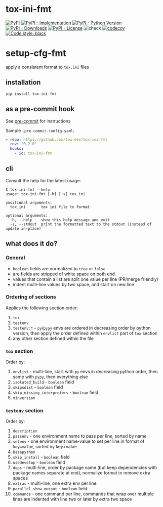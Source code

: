 # tox-ini-fmt

[![PyPI](https://img.shields.io/pypi/v/tox-ini-fmt?style=flat-square)](https://pypi.org/project/tox-ini-fmt)
[![PyPI - Implementation](https://img.shields.io/pypi/implementation/tox-ini-fmt?style=flat-square)](https://pypi.org/project/tox-ini-fmt)
[![PyPI - Python Version](https://img.shields.io/pypi/pyversions/tox-ini-fmt?style=flat-square)](https://pypi.org/project/tox-ini-fmt)
[![PyPI - Downloads](https://img.shields.io/pypi/dm/tox-ini-fmt?style=flat-square)](https://pypistats.org/packages/tox-ini-fmt)
[![PyPI - License](https://img.shields.io/pypi/l/tox-ini-fmt?style=flat-square)](https://opensource.org/licenses/MIT)
![check](https://github.com/tox-dev/tox-ini-fmt/workflows/check/badge.svg?branch=main)
[![codecov](https://codecov.io/gh/tox-dev/tox-ini-fmt/branch/main/graph/badge.svg)](https://codecov.io/gh/pypa/virtualenv)
[![Code style:
black](https://img.shields.io/badge/code%20style-black-000000.svg?style=flat-square)](https://github.com/psf/black)

# setup-cfg-fmt

apply a consistent format to `tox.ini` files

## installation

`pip install tox-ini-fmt`

## as a pre-commit hook

See [pre-commit](https://github.com/pre-commit/pre-commit) for instructions

Sample `.pre-commit-config.yaml`:

```yaml
- repo: https://github.com/tox-dev/tox-ini-fmt
  rev: "0.2.0"
  hooks:
    - id: tox-ini-fmt
```

## cli

Consult the help for the latest usage:

````console
$ tox-ini-fmt --help
usage: tox-ini-fmt [-h] [-s] tox_ini

positional arguments:
  tox_ini       tox ini file to format

optional arguments:
  -h, --help    show this help message and exit
  -s, --stdout  print the formatted text to the stdout (instead of update in-place)```
````

## what does it do?

### General

- `boolean` fields are normalized to `true` or `false`
- are fields are stripped of white space on both end
- values that contain a list are split one value per line (PR/merge friendly)
- indent multi-line values by two space, and start on new line

### Ordering of sections

Applies the following section order:

1. `tox`
2. `testenv`
3. `testenv:*` - `py`/`pypy` envs are ordered in decreasing order by python version, then apply the order defined within
   `envlist` part of `tox` section
4. any other section defined within the file

### `tox` section

Order by:

1. `envlist` - multi-line, start with `py` envs in decreasing python order, then same with `pypy`, then everything else
2. `isolated_build` - `boolean` field
3. `skipsdist` - `boolean` field
4. `skip_missing_interpreters` - `boolean` field
5. `minversion`

### `testenv` section

Order by:

1. `description`
2. `passenv` - one environment name to pass per line, sorted by name
3. `setenv` - one environment name-value to set per line in format of `key=value`, sorted by key+value
4. `basepython`
5. `skip_install` - `boolean` field
6. `usedevelop` - `boolean` field
7. `deps` - multi-line, order by package name (but keep dependencies with package names separate at end), normalize
   format to remove extra spaces
8. `extras` - multi-line, one extra env per line
9. `parallel_show_output` - `boolean` field
10. `commands` - one command per line, commands that wrap over multiple lines are indented with line two or later by
    extra two space
